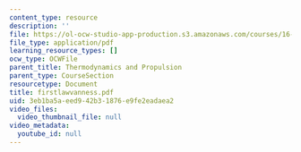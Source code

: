 ```yaml
---
content_type: resource
description: ''
file: https://ol-ocw-studio-app-production.s3.amazonaws.com/courses/16-01-unified-engineering-i-ii-iii-iv-fall-2005-spring-2006/3eb1ba5aeed942b31876e9fe2eadaea2_firstlawvanness.pdf
file_type: application/pdf
learning_resource_types: []
ocw_type: OCWFile
parent_title: Thermodynamics and Propulsion
parent_type: CourseSection
resourcetype: Document
title: firstlawvanness.pdf
uid: 3eb1ba5a-eed9-42b3-1876-e9fe2eadaea2
video_files:
  video_thumbnail_file: null
video_metadata:
  youtube_id: null
---
```


